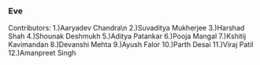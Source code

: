 ### Eve

Contributors:
1.)Aaryadev Chandra\n
2.)Suvaditya Mukherjee
3.)Harshad Shah
4.)Shounak Deshmukh
5.)Aditya Patankar
6.)Pooja Mangal
7.)Kshitij Kavimandan
8.)Devanshi Mehta
9.)Ayush Falor
10.)Parth Desai
11.)Viraj Patil
12.)Amanpreet Singh

